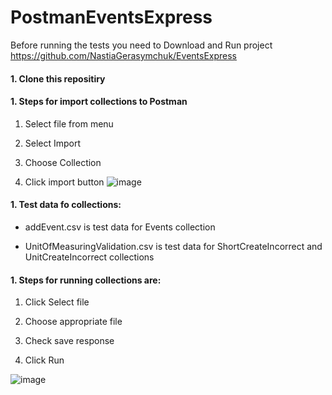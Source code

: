 # PostmanEventsExpress

Before running the tests you need to Download and Run project https://github.com/NastiaGerasymchuk/EventsExpress 

#### 1. Clone this repositiry

#### 1. Steps for import collections to Postman 

   1. Select file from menu

   1. Select Import

   1. Choose Collection

   1. Click import button
 ![image](https://user-images.githubusercontent.com/70840510/114297070-427b4680-9ab7-11eb-9a14-af98ed2f98b2.png)


#### 1. Test data fo collections:

   * addEvent.csv is test data for Events collection

   * UnitOfMeasuringValidation.csv is test data for ShortCreateIncorrect and UnitCreateIncorrect collections

 #### 1. Steps for running collections are:
  
   1. Click Select file
  
   1. Choose appropriate file
  
   1. Check save response
  
   1. Click Run
  
 ![image](https://user-images.githubusercontent.com/70840510/114237137-50cc4400-998b-11eb-835d-28eab878f73c.png)
